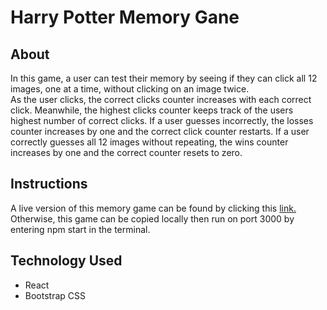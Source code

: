 # Harry Potter Memory Gane

## About
In this game, a user can test their memory by seeing if they can click all 12 images, one at a time, without clicking on an image twice. 
<br>
As the user clicks, the correct clicks counter increases with each correct click. Meanwhile, the highest clicks counter keeps track of the users highest number of correct clicks. If a user guesses incorrectly, the losses counter increases by one and the correct click counter restarts. If a user correctly guesses all 12 images without repeating, the wins counter increases by one and the correct counter resets to zero.

## Instructions
A live version of this memory game can be found by clicking this [link.](https://mktomaras.github.io/ClickyGame/)
<br>
Otherwise, this game can be copied locally then run on port 3000 by entering npm start in the terminal.

## Technology Used
* React
* Bootstrap CSS